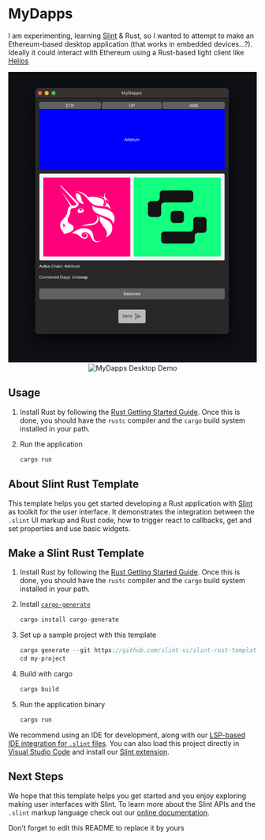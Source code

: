 # MyDapps

I am experimenting, learning [Slint](https://github.com/slint-ui/slint/blob/master/tools/lsp/README.md) & Rust, so I wanted to attempt to make an Ethereum-based desktop application (that works in embedded devices...?). Ideally it could interact with Ethereum using a Rust-based light client like [Helios](https://github.com/a16z/helios)

<!-- markdownlint-disable MD033 -->
<div align="center">
   <img src="./assets/mydapps-demo-closeup.png" alt="MyDapps App Demo"/>
   <img src="./assets/mydapps-demo-desktop.png" alt="MyDapps Desktop Demo"/>
</div>


## Usage

1. Install Rust by following the [Rust Getting Started Guide](https://www.rust-lang.org/learn/get-started).
   Once this is done, you should have the ```rustc``` compiler and the ```cargo``` build system installed in your path.
2. Run the application

    ```rust
    cargo run
    ```

## About Slint Rust Template

This template helps you get started developing a Rust application with [Slint](https://github.com/slint-ui/slint/blob/master/tools/lsp/README.md) as toolkit
for the user interface. It demonstrates the integration between the `.slint` UI markup and
Rust code, how to trigger react to callbacks, get and set properties and use basic widgets.

## Make a Slint Rust Template

1. Install Rust by following the [Rust Getting Started Guide](https://www.rust-lang.org/learn/get-started).
   Once this is done, you should have the ```rustc``` compiler and the ```cargo``` build system installed in your path.
2. Install [`cargo-generate`](https://github.com/cargo-generate/cargo-generate)

    ```rust
    cargo install cargo-generate
    ```

3. Set up a sample project with this template

    ```rust
    cargo generate --git https://github.com/slint-ui/slint-rust-template --name my-project
    cd my-project
    ```

4. Build with cargo

    ```rust
    cargo build
    ```

5. Run the application binary

     ```rust
     cargo run
     ```

We recommend using an IDE for development, along with our [LSP-based IDE integration for `.slint` files](https://github.com/slint-ui/slint/blob/master/tools/lsp/README.md). You can also load this project directly in [Visual Studio Code](https://code.visualstudio.com) and install our [Slint extension](https://marketplace.visualstudio.com/items?itemName=Slint.slint).

## Next Steps

We hope that this template helps you get started and you enjoy exploring making user interfaces with Slint. To learn more
about the Slint APIs and the `.slint` markup language check out our [online documentation](https://slint.dev/docs).

Don't forget to edit this README to replace it by yours
